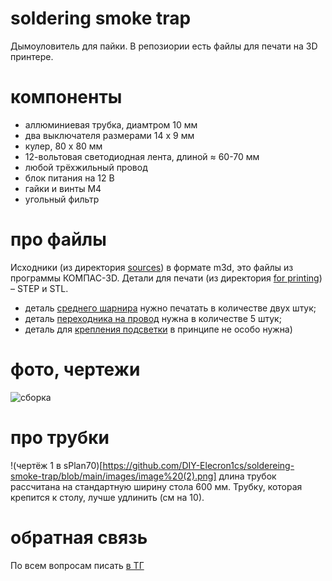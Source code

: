 # soldering smoke trap
Дымоуловитель для пайки. В репозиории есть файлы для печати на 3D принтере.
# компоненты
- аллюминиевая трубка, диамтром 10 мм
- два выключателя размерами 14 x 9 мм
- кулер, 80 x 80 мм
- 12-вольтовая светодиодная лента, длиной ≈ 60-70 мм
- любой трёхжильный провод
- блок питания на 12 В
- гайки и винты M4
- угольный фильтр
# про файлы
Исходники (из директория [sources](https://github.com/DIY-Elecron1cs/soldereing-smoke-trap/tree/main/sources)) в формате m3d, это файлы из программы КОМПАС-3D.
Детали для печати (из директория [for printing](https://github.com/DIY-Elecron1cs/soldereing-smoke-trap/tree/main/for%20printing)) – STEP и STL.

- деталь [среднего шарнира](https://github.com/DIY-Elecron1cs/soldereing-smoke-trap/blob/main/for%20printing/step/шарнир%20средний%2C%202x.stp) нужно печатать в количестве двух штук;
- деталь [переходника на провод](https://github.com/DIY-Elecron1cs/soldereing-smoke-trap/blob/main/for%20printing/step/на%20провод%202.stp) нужна в количестве 5 штук;
- деталь для [крепления подсветки](https://github.com/DIY-Elecron1cs/soldereing-smoke-trap/blob/main/for%20printing/step/для%20подсветки.stp) в принципе не особо нужна)

# фото, чертежи
![сборка](https://github.com/DIY-Elecron1cs/soldereing-smoke-trap/blob/main/images/image.png?raw=true)

# про трубки
!(чертёж 1 в sPlan70)[https://github.com/DIY-Elecron1cs/soldereing-smoke-trap/blob/main/images/image%20(2).png]
длина трубок рассчитана на стандартную ширину стола 600 мм. Трубку, которая крепится к столу, лучше удлинить (см на 10).
# обратная связь
По всем вопросам писать [в ТГ](https://t.me/Oleg_Krd_RU)
